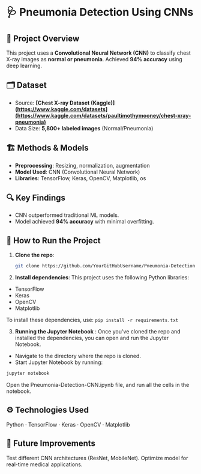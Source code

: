 # 🩺 Pneumonia Detection Using CNNs  

## 📌 Project Overview  
This project uses a **Convolutional Neural Network (CNN)** to classify chest X-ray images as **normal or pneumonia**. Achieved **94% accuracy** using deep learning.  

## 🗂️ Dataset  
- Source: **[Chest X-ray Dataset (Kaggle)](https://www.kaggle.com/datasets](https://www.kaggle.com/datasets/paultimothymooney/chest-xray-pneumonia)**  
- Data Size: **5,800+ labeled images** (Normal/Pneumonia)  

## 🏗️ Methods & Models  
- **Preprocessing**: Resizing, normalization, augmentation  
- **Model Used**: CNN (Convolutional Neural Network)  
- **Libraries**: TensorFlow, Keras, OpenCV, Matplotlib, os

## 🔍 Key Findings  
- CNN outperformed traditional ML models.  
- Model achieved **94% accuracy** with minimal overfitting.  

## 🚀 How to Run the Project  

1. **Clone the repo**:  
   ```sh
   git clone https://github.com/YourGitHubUsername/Pneumonia-Detection-CNN.git
   
2. **Install dependencies**:
This project uses the following Python libraries:
- TensorFlow
- Keras
- OpenCV
- Matplotlib
  
To install these dependencies, use:
```pip install -r requirements.txt  ```

3. **Running the Jupyter Notebook** :
Once you've cloned the repo and installed the dependencies, you can open and run the Jupyter Notebook.
- Navigate to the directory where the repo is cloned.
- Start Jupyter Notebook by running:
 ```sh
jupyter notebook
 ```
Open the Pneumonia-Detection-CNN.ipynb file, and run all the cells in the notebook.

## ⚙️ Technologies Used
Python · TensorFlow · Keras · OpenCV · Matplotlib

## 📌 Future Improvements
Test different CNN architectures (ResNet, MobileNet).
Optimize model for real-time medical applications.
